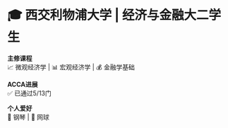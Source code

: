 # 🎓 西交利物浦大学 | 经济与金融大二学生

**主修课程**  
📈 微观经济学 | 📊 宏观经济学 | 💰 金融学基础

**ACCA进展**  
✅ 已通过5/13门  

**个人爱好**  
🎹 钢琴 | 🎾 网球
